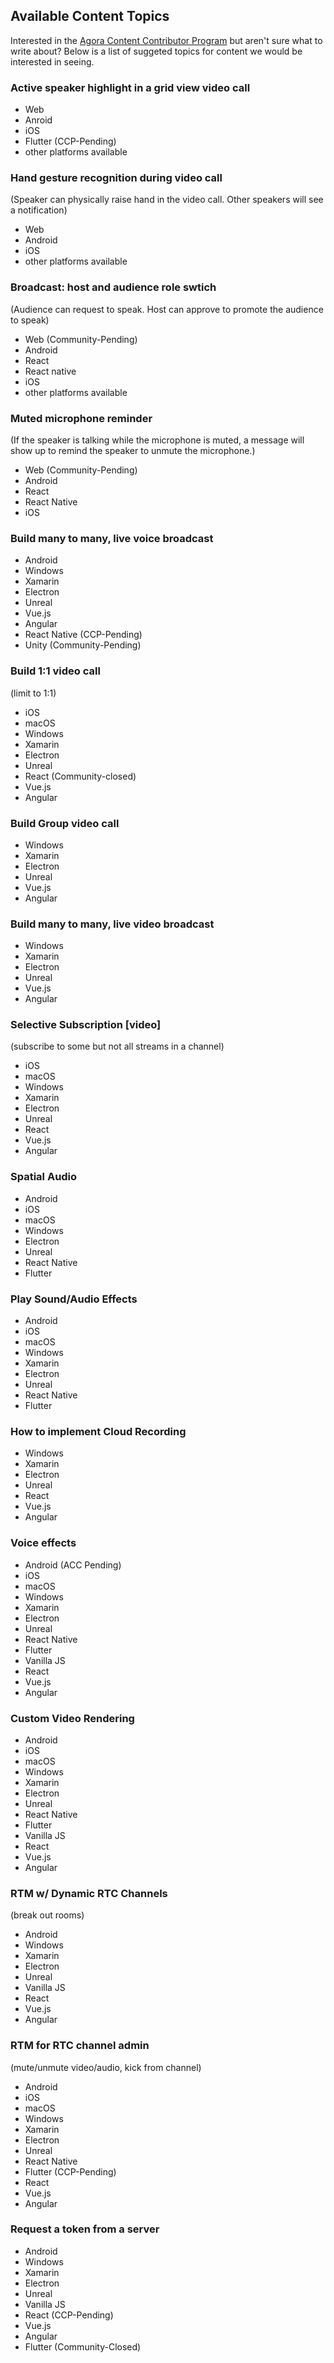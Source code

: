 ## Available Content Topics 
Interested in the [Agora Content Contributor Program](https://www.agora.io/en/agora-content-contributor-program/) but aren't sure what to write about? Below is a list of suggeted topics for content we would be interested in seeing. 

### Active speaker highlight in a grid view video call
- Web
- Anroid
- iOS
- Flutter (CCP-Pending)
- other platforms available

### Hand gesture recognition during video call
(Speaker can physically raise hand in the video call. Other speakers will see a notification)
- Web
- Android
- iOS
- other platforms available

### Broadcast: host and audience role swtich
(Audience can request to speak. Host can approve to promote the audience to speak)
- Web (Community-Pending)
- Android
- React
- React native
- iOS
- other platforms available

### Muted microphone reminder
(If the speaker is talking while the microphone is muted, a message will show up to remind the speaker to unmute the microphone.)
- Web (Community-Pending)
- Android
- React
- React Native
- iOS

### Build many to many, live voice broadcast 
- Android
- Windows
- Xamarin
- Electron
- Unreal
- Vue.js 
- Angular
- React Native (CCP-Pending)
- Unity (Community-Pending)

### Build 1:1 video call 
(limit to 1:1)
- iOS
- macOS
- Windows
- Xamarin
- Electron
- Unreal
- React (Community-closed)
- Vue.js 
- Angular

### Build Group video call
- Windows
- Xamarin
- Electron
- Unreal
- Vue.js 
- Angular

### Build many to many, live video broadcast
- Windows
- Xamarin
- Electron
- Unreal
- Vue.js 
- Angular

### Selective Subscription [video]
(subscribe to some but not all streams in a channel)
- iOS
- macOS
- Windows
- Xamarin
- Electron
- Unreal
- React
- Vue.js 
- Angular

### Spatial Audio
- Android
- iOS
- macOS
- Windows
- Electron
- Unreal
- React Native
- Flutter

### Play Sound/Audio Effects
- Android
- iOS
- macOS
- Windows
- Xamarin
- Electron
- Unreal
- React Native
- Flutter

### How to implement Cloud Recording 
- Windows
- Xamarin
- Electron
- Unreal
- React
- Vue.js 
- Angular

### Voice effects
- Android (ACC Pending)
- iOS
- macOS
- Windows
- Xamarin
- Electron
- Unreal
- React Native
- Flutter 
- Vanilla JS
- React
- Vue.js
- Angular

### Custom Video Rendering
- Android
- iOS
- macOS
- Windows
- Xamarin
- Electron
- Unreal
- React Native
- Flutter
- Vanilla JS
- React
- Vue.js
- Angular

### RTM w/ Dynamic RTC Channels
(break out rooms)
- Android
- Windows
- Xamarin
- Electron
- Unreal
- Vanilla JS
- React
- Vue.js
- Angular

### RTM for RTC channel admin
(mute/unmute video/audio, kick from channel)
- Android
- iOS
- macOS
- Windows
- Xamarin
- Electron
- Unreal
- React Native
- Flutter (CCP-Pending)
- React
- Vue.js
- Angular

### Request a token from a server
- Android
- Windows
- Xamarin
- Electron
- Unreal
- Vanilla JS
- React (CCP-Pending)
- Vue.js
- Angular
- Flutter (Community-Closed)

